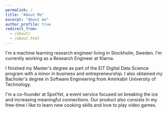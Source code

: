```yaml
---
permalink: /
title: "About Me"
excerpt: "About me"
author_profile: true
redirect_from: 
  - /about/
  - /about.html
---
```


I'm a machine learning research engineer living in Stockholm, Sweden. I'm currently working as a Research Engineer at Klarna.  

I finished my Master's degree as part of the EIT Digital Data Science program with a minor in business and entrepreneurship. I also obtained my Bacholer's degree in Software Engineering from Amirkabir University of Technology.

I'm a co-founder at SpotYet, a event service focused on breaking the ice and increasing meaningful connections. Our product also consists
In my free-time I like to learn new cooking skills and love to play video games.  